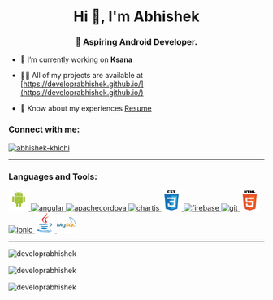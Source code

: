 <h1 align="center">Hi 👋, I'm Abhishek</h1>
<h3 align="center">📱 Aspiring Android Developer.</h3>

- 🔭 I’m currently working on **Ksana**

- 👨‍💻 All of my projects are available at [https://developrabhishek.github.io/](https://developrabhishek.github.io/)

- 📄 Know about my experiences <a href="https://drive.google.com/file/d/1BzxcfXDFfCcMDD46E3exiU2AfRXrkk-6/view?usp=sharing" target="blank"> Resume <a/>

<h3 align="left">Connect with me:</h3>
<p align="left">
<a href="https://linkedin.com/in/abhishek-khichi" target="blank"><img align="center" src="https://raw.githubusercontent.com/rahuldkjain/github-profile-readme-generator/master/src/images/icons/Social/linked-in-alt.svg" alt="abhishek-khichi" height="30" width="40" /></a>
</p>

  --- 
  
<h3 align="left">Languages and Tools:</h3>
<p align="left"> <a href="https://developer.android.com" target="_blank"> <img src="https://raw.githubusercontent.com/devicons/devicon/master/icons/android/android-original-wordmark.svg" alt="android" width="40" height="40"/> </a> <a href="https://angular.io" target="_blank"> <img src="https://angular.io/assets/images/logos/angular/angular.svg" alt="angular" width="40" height="40"/> </a> <a href="https://cordova.apache.org/" target="_blank"> <img src="https://www.vectorlogo.zone/logos/apache_cordova/apache_cordova-icon.svg" alt="apachecordova" width="40" height="40"/> </a> <a href="https://www.chartjs.org" target="_blank"> <img src="https://www.chartjs.org/media/logo-title.svg" alt="chartjs" width="40" height="40"/> </a> <a href="https://www.w3schools.com/css/" target="_blank"> <img src="https://raw.githubusercontent.com/devicons/devicon/master/icons/css3/css3-original-wordmark.svg" alt="css3" width="40" height="40"/> </a> <a href="https://firebase.google.com/" target="_blank"> <img src="https://www.vectorlogo.zone/logos/firebase/firebase-icon.svg" alt="firebase" width="40" height="40"/> </a> <a href="https://git-scm.com/" target="_blank"> <img src="https://www.vectorlogo.zone/logos/git-scm/git-scm-icon.svg" alt="git" width="40" height="40"/> </a> <a href="https://www.w3.org/html/" target="_blank"> <img src="https://raw.githubusercontent.com/devicons/devicon/master/icons/html5/html5-original-wordmark.svg" alt="html5" width="40" height="40"/> </a> <a href="https://ionicframework.com" target="_blank"> <img src="https://upload.wikimedia.org/wikipedia/commons/d/d1/Ionic_Logo.svg" alt="ionic" width="40" height="40"/> </a> <a href="https://www.java.com" target="_blank"> <img src="https://raw.githubusercontent.com/devicons/devicon/master/icons/java/java-original.svg" alt="java" width="40" height="40"/> </a> <a href="https://www.mysql.com/" target="_blank"> <img src="https://raw.githubusercontent.com/devicons/devicon/master/icons/mysql/mysql-original-wordmark.svg" alt="mysql" width="40" height="40"/> </a> </p>

  ---
  
<p>
  <img align="center" src="https://github-readme-stats.vercel.app/api/top-langs?username=developrabhishek&show_icons=true&locale=en&layout=compact&theme=radical" alt="developrabhishek" />
  
</p>

<p>
  <img align="center" src="https://github-readme-stats.vercel.app/api?username=developrabhishek&show_icons=true&locale=en&theme=dracula" alt="developrabhishek" />
 </p>

<p>
  <img align="center" src="https://github-readme-streak-stats.herokuapp.com/?user=developrabhishek&theme=highcontrast" alt="developrabhishek" />
 </p>
